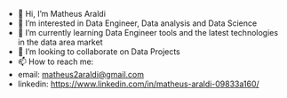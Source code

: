 - 👋 Hi, I’m Matheus Araldi
- 👀 I’m interested in Data Engineer, Data analysis and Data Science
- 🌱 I’m currently learning Data Engineer tools and the latest technologies in the data area market
- 💞️ I’m looking to collaborate on Data Projects
- 📫 How to reach me:
-   email: matheus2araldi@gmail.com   
-   linkedin: https://www.linkedin.com/in/matheus-araldi-09833a160/

<!---
Araldi42/Araldi42 is a ✨ special ✨ repository because its `README.md` (this file) appears on your GitHub profile.
You can click the Preview link to take a look at your changes.
--->
